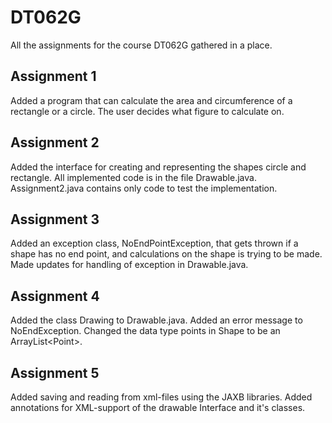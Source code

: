 # DT062G #
All the assignments for the course DT062G gathered in a place.

## Assignment 1 ##
Added a program that can calculate the area and circumference of a rectangle or a circle. The user decides what figure 
to calculate on.
## Assignment 2 ##
Added the interface for creating and representing the shapes circle and rectangle. All implemented code is in the file 
Drawable.java. Assignment2.java contains only code to test the implementation.
## Assignment 3 ##
Added an exception class, NoEndPointException, that gets thrown if a shape has no end point, and calculations on the
shape is trying to be made.
Made updates for handling of exception in Drawable.java.
## Assignment 4 ##
Added the class Drawing to Drawable.java. Added an error message to NoEndException. Changed the data type points in 
Shape to be an ArrayList\<Point>.
## Assignment 5 ##
Added saving and reading from xml-files using the JAXB libraries.
Added annotations for XML-support of the drawable Interface and it's classes.